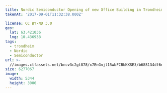 ```yaml
---
title: Nordic Semiconductor Opening of new Office Building in Trondheim
takenAt: '2017-09-01T11:32:38.000Z'

license: CC BY-ND 3.0
geo:
  lat: 63.421036
  lng: 10.436938
tags:
  - trondheim
  - Nordic
  - Semiconductor
url: >-
  //images.ctfassets.net/bncv3c2gt878/x7EnGnjl15wbFCBbKXSE3/b688134df6ef29d36ded59192fec3a79/nordic-semiconductor-opening-of-new-office-building-in-trondheim_36170387574_o
size: 6277067
image:
  width: 5344
  height: 3006
---
```


